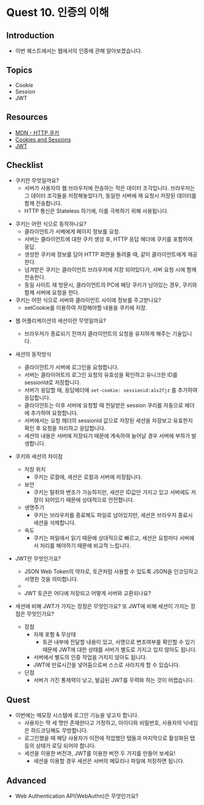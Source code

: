 # Quest 10. 인증의 이해

## Introduction

- 이번 퀘스트에서는 웹에서의 인증에 관해 알아보겠습니다.

## Topics

- Cookie
- Session
- JWT

## Resources

- [MDN - HTTP 쿠키](https://developer.mozilla.org/ko/docs/Web/HTTP/Cookies)
- [Cookies and Sessions](https://web.stanford.edu/~ouster/cgi-bin/cs142-fall10/lecture.php?topic=cookie)
- [JWT](https://jwt.io/)

## Checklist

- 쿠키란 무엇일까요?
  - 서버가 사용자의 웹 브라우저에 전송하는 작은 데이터 조각입니다. 브라우저는 그 데이터 조각들을 저장해놓았다가, 동일한 서버에 재 요청시 저장된 데이터를 함께 전송합니다.
  - HTTP 통신은 Stateless 하기에, 이를 극복하기 위해 사용됩니다.

* 쿠키는 어떤 식으로 동작하나요?
  - 클라이언트가 서베에게 페이지 정보를 요청.
  - 서버는 클라이언트에 대한 쿠키 생성 후, HTTP 응답 헤더에 쿠키를 포함하여 응답.
  - 생성한 쿠키에 정보를 담아 HTTP 화면을 돌려줄 때, 같이 클라이언트에게 제공한다.
  - 넘겨받은 쿠키는 클라이언트 브라우저에 저장 되어있다가, 서버 요청 시에 함께 전송한다.
  - 동일 사이트 재 방문시, 클라이언트의 PC에 해당 쿠키가 남아있는 경우, 쿠키와 함께 서버에 요청을 한다.
* 쿠키는 어떤 식으로 서버와 클라이언트 사이에 정보를 주고받나요?
  - setCookie를 이용하여 저장해야할 내용을 쿠키에 저장.

- 웹 어플리케이션의 세션이란 무엇일까요?
  - 브라우저가 종료되기 전까지 클라이언트의 요청을 유지하게 해주는 기술입니다.
- 세션의 동작방식

  - 클라이언트가 서버에 로그인을 요청합니다.
  - 서버는 클라이어트의 로그인 요청의 유효성을 확인하고 유니크한 ID를 sessionId로 저장합니다.
  - 서버가 응답할 때, 응답헤더에 `set-cookie: sessionid:a1x2fjz` 를 추가하여 응답합니다.
  - 클라이언트는 이후 서버에 요청할 때 전달받은 session 쿠리를 자동으로 헤더에 추가하여 요청합니다.
  - 서버에서는 요청 헤더의 sessionId 값으로 저장된 세션을 차장보고 유효한지 확인 후 요청을 처리하고 응답합니다.
  - 세션의 내용은 서버에 저장되기 때문에 계속하여 늘어날 경우 서버에 부하가 발생합니다.

- 쿠키와 세션의 차이점
  - 저장 위치
    - 쿠키는 로컬에, 세션은 로컬과 서버에 저장됩니다.
  - 보안
    - 쿠키는 탈취와 변조가 가능하지만, 세션은 ID값만 가지고 있고 서버에도 저장이 되어있기 때문에 상대적으로 안전합니다.
  - 생명주기
    - 쿠키는 브라우저를 종료해도 파일로 남아있지만, 세션은 브라우저 종료시 세션을 삭제합니다.
  - 속도
    - 쿠키는 파일에서 읽기 때문에 상대적으로 빠르고, 세션은 요청마다 서버에서 처리를 해야하기 때문에 비교적 느립니다.
- JWT란 무엇인가요?
  - JSON Web Token의 약자로, 토큰처럼 사용할 수 있도록 JSON을 인코딩하고 서명한 것을 의미합니다.
  -
  - JWT 토큰은 어디에 저장되고 어떻게 서버와 교환되나요?
- 세션에 비해 JWT가 가지는 장점은 무엇인가요? 또 JWT에 비해 세션이 가지는 장점은 무엇인가요?
  - 장점
    - 자체 포함 & 무상태
      - 토큰 내부에 전달할 내용이 있고, 서명으로 변조여부를 확인할 수 있기 때문에 JWT에 대한 상태를 서버가 별도로 가지고 있지 않아도 됩니다.
    - 서버에서 별도의 인증 작업을 거치지 않아도 됩니다.
    - JWT에 만료시간을 넣어둠으로써 스스로 사라지게 할 수 있습니다.
  - 단점
    - 서버가 가진 통제력이 낮고, 발급된 JWT를 무력화 하는 것이 어렵습니다.

## Quest

- 이번에는 메모장 시스템에 로그인 기능을 넣고자 합니다.
  - 사용자는 딱 세 명만 존재한다고 가정하고, 아이디와 비밀번호, 사용자의 닉네임은 하드코딩해도 무방합니다.
  - 로그인했을 때 해당 사용자가 이전에 작업했던 탭들과 마지막으로 활성화된 탭 등의 상태가 로딩 되어야 합니다.
  - 세션을 이용한 버전과, JWT를 이용한 버전 두 가지를 만들어 보세요!
    - 세션을 이용할 경우 세션은 서버의 메모리나 파일에 저장하면 됩니다.

## Advanced

- Web Authentication API(WebAuthn)은 무엇인가요?
